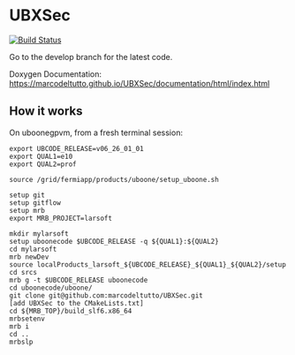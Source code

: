 # UBXSec

[![Build Status](https://travis-ci.org/marcodeltutto/UBXSec.svg?branch=master)](https://travis-ci.org/marcodeltutto/UBXSec)

Go to the develop branch for the latest code.

Doxygen Documentation: https://marcodeltutto.github.io/UBXSec/documentation/html/index.html

## How it works

On uboonegpvm, from a fresh terminal session:

```
export UBCODE_RELEASE=v06_26_01_01
export QUAL1=e10
export QUAL2=prof

source /grid/fermiapp/products/uboone/setup_uboone.sh

setup git
setup gitflow
setup mrb
export MRB_PROJECT=larsoft

mkdir mylarsoft
setup uboonecode $UBCODE_RELEASE -q ${QUAL1}:${QUAL2}
cd mylarsoft
mrb newDev
source localProducts_larsoft_${UBCODE_RELEASE}_${QUAL1}_${QUAL2}/setup
cd srcs
mrb g -t $UBCODE_RELEASE uboonecode
cd uboonecode/uboone/
git clone git@github.com:marcodeltutto/UBXSec.git
[add UBXSec to the CMakeLists.txt]
cd ${MRB_TOP}/build_slf6.x86_64
mrbsetenv
mrb i
cd ..
mrbslp
```


